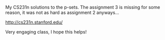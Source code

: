 
My CS231n solutions to the p-sets. The assignment 3 is missing for some reason, it was not as hard as assignment 2 anyways... 

http://cs231n.stanford.edu/

Very engaging class, I hope this helps!
